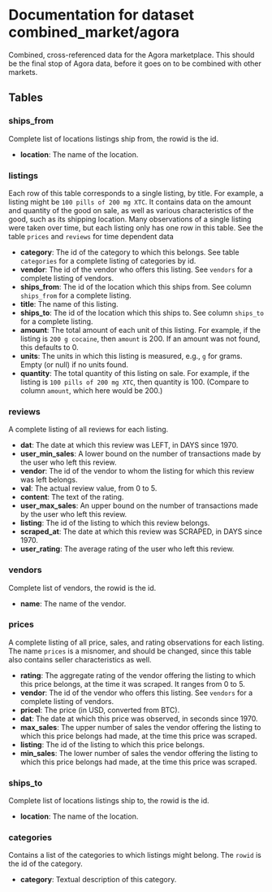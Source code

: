 # Documentation for dataset combined_market/agora

Combined, cross-referenced data for the Agora marketplace. This should be the final stop of Agora data, before it goes on to be combined with other markets.

## Tables

### ships_from

Complete list of locations listings ship from, the rowid is the id.

* __location__: The name of the location.

### listings

Each row of this table corresponds to a single listing, by title. For example, a listing might be `100 pills of 200 mg XTC`. It contains data on the amount and quantity of the good on sale, as well as various characteristics of the good, such as its shipping location. Many observations of a single listing were taken over time, but each listing only has one row in this table. See the table `prices` and `reviews` for time dependent data

* __category__: The id of the category to which this belongs. See table `categories` for a complete listing of categories by id.
* __vendor__: The id of the vendor who offers this listing. See `vendors` for a complete listing of vendors.
* __ships_from__: The id of the location which this ships from. See column `ships_from` for a complete listing.
* __title__: The name of this listing.
* __ships_to__: The id of the location which this ships to. See column `ships_to` for a complete listing.
* __amount__: The total amount of each unit of this listing. For example, if the listing is `200 g cocaine`, then `amount` is 200. If an amount was not found, this defaults to 0.
* __units__: The units in which this listing is measured, e.g., `g` for grams. Empty (or null) if no units found.
* __quantity__: The total quantity of this listing on sale. For example, if the listing is `100 pills of 200 mg XTC`, then quantity is 100. (Compare to column `amount`, which here would be 200.)

### reviews

A complete listing of all reviews for each listing.

* __dat__: The date at which this review was LEFT, in DAYS since 1970.
* __user_min_sales__: A lower bound on the number of transactions made by the user who left this review.
* __vendor__: The id of the vendor to whom the listing for which this review was left belongs.
* __val__: The actual review value, from 0 to 5.
* __content__: The text of the rating.
* __user_max_sales__: An upper bound on the number of transactions made by the user who left this review.
* __listing__: The id of the listing to which this review belongs.
* __scraped_at__: The date at which this review was SCRAPED, in DAYS since 1970.
* __user_rating__: The average rating of the user who left this review.

### vendors

Complete list of vendors, the rowid is the id.

* __name__: The name of the vendor.

### prices

A complete listing of all price, sales, and rating observations for each listing. The name `prices` is a misnomer, and should be changed, since this table also contains seller characteristics as well.

* __rating__: The aggregate rating of the vendor offering the listing to which this price belongs, at the time it was scraped. It ranges from 0 to 5.
* __vendor__: The id of the vendor who offers this listing. See `vendors` for a complete listing of vendors.
* __pricel__: The price (in USD, converted from BTC).
* __dat__: The date at which this price was observed, in seconds since 1970.
* __max_sales__: The upper number of sales the vendor offering the listing to which this price belongs had made, at the time this price was scraped.
* __listing__: The id of the listing to which this price belongs.
* __min_sales__: The lower number of sales the vendor offering the listing to which this price belongs had made, at the time this price was scraped.

### ships_to

Complete list of locations listings ship to, the rowid is the id.

* __location__: The name of the location.

### categories

Contains a list of the categories to which listings might belong. The `rowid` is the id of the category.

* __category__: Textual description of this category.

